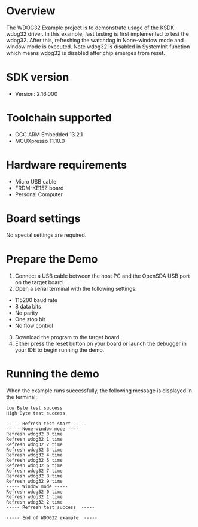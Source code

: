 Overview
========
The WDOG32 Example project is to demonstrate usage of the KSDK wdog32 driver.
In this example, fast testing is first implemented to test the wdog32.
After this, refreshing the watchdog in None-window mode and window mode is executed.
Note wdog32 is disabled in SystemInit function which means wdog32 is disabled
after chip emerges from reset.



SDK version
===========
- Version: 2.16.000

Toolchain supported
===================
- GCC ARM Embedded  13.2.1
- MCUXpresso  11.10.0

Hardware requirements
=====================
- Micro USB cable
- FRDM-KE15Z board
- Personal Computer

Board settings
==============
No special settings are required.

Prepare the Demo
================
1.  Connect a USB cable between the host PC and the OpenSDA USB port on the target board.
2.  Open a serial terminal with the following settings:
   - 115200 baud rate
   - 8 data bits
   - No parity
   - One stop bit
   - No flow control
3. Download the program to the target board.
4. Either press the reset button on your board or launch the debugger in your IDE to begin running the demo.

Running the demo
================
When the example runs successfully, the following message is displayed in the terminal:

~~~~~~~~~~~~~~~~~~~~~
Low Byte test success
High Byte test success

----- Refresh test start -----
----- None-window mode -----
Refresh wdog32 0 time
Refresh wdog32 1 time
Refresh wdog32 2 time
Refresh wdog32 3 time
Refresh wdog32 4 time
Refresh wdog32 5 time
Refresh wdog32 6 time
Refresh wdog32 7 time
Refresh wdog32 8 time
Refresh wdog32 9 time
----- Window mode -----
Refresh wdog32 0 time
Refresh wdog32 1 time
Refresh wdog32 2 time
----- Refresh test success  -----

----- End of WDOG32 example  -----
~~~~~~~~~~~~~~~~~~~~~
